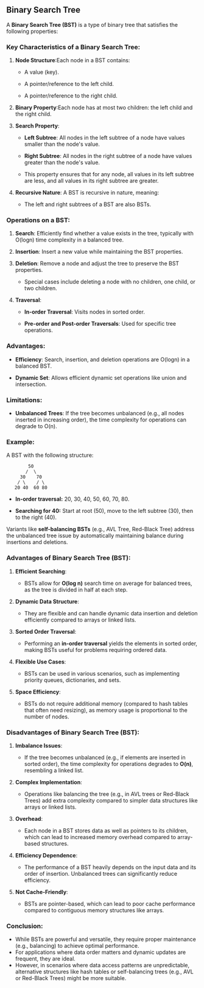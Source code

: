 ## Binary Search Tree

A **Binary Search Tree (BST)** is a type of binary tree that satisfies the following properties:

### Key Characteristics of a Binary Search Tree:

1.  **Node Structure**:Each node in a BST contains:
    
    *   A value (key).
        
    *   A pointer/reference to the left child.
        
    *   A pointer/reference to the right child.
        
2.  **Binary Property**:Each node has at most two children: the left child and the right child.
    
3.  **Search Property**:
    
    *   **Left Subtree**: All nodes in the left subtree of a node have values smaller than the node's value.
        
    *   **Right Subtree**: All nodes in the right subtree of a node have values greater than the node's value.
        
    *   This property ensures that for any node, all values in its left subtree are less, and all values in its right subtree are greater.
        
4.  **Recursive Nature**: A BST is recursive in nature, meaning:
    
    *   The left and right subtrees of a BST are also BSTs.
        

### Operations on a BST:

1.  **Search**: Efficiently find whether a value exists in the tree, typically with O(log⁡n) time complexity in a balanced tree.
    
2.  **Insertion**: Insert a new value while maintaining the BST properties.
    
3.  **Deletion**: Remove a node and adjust the tree to preserve the BST properties.
    
    *   Special cases include deleting a node with no children, one child, or two children.
        
4.  **Traversal**:
    
    *   **In-order Traversal**: Visits nodes in sorted order.
        
    *   **Pre-order and Post-order Traversals**: Used for specific tree operations.
        

### Advantages:

*   **Efficiency**: Search, insertion, and deletion operations are O(log⁡n) in a balanced BST.
    
*   **Dynamic Set**: Allows efficient dynamic set operations like union and intersection.
    

### Limitations:

*   **Unbalanced Trees**: If the tree becomes unbalanced (e.g., all nodes inserted in increasing order), the time complexity for operations can degrade to O(n).
    

### Example:

A BST with the following structure:

```
        50
       /  \
     30    70
    / \    / \
   20 40  60 80

```

*   **In-order traversal:** 20, 30, 40, 50, 60, 70, 80.
    
*   **Searching for 40:** Start at root (50), move to the left subtree (30), then to the right (40).
    

Variants like **self-balancing BSTs** (e.g., AVL Tree, Red-Black Tree) address the unbalanced tree issue by automatically maintaining balance during insertions and deletions.



### **Advantages of Binary Search Tree (BST):**

1.  **Efficient Searching**:
    
    *   BSTs allow for **O(log n)** search time on average for balanced trees, as the tree is divided in half at each step.
        
2.  **Dynamic Data Structure**:
    
    *   They are flexible and can handle dynamic data insertion and deletion efficiently compared to arrays or linked lists.
        
3.  **Sorted Order Traversal**:
    
    *   Performing an **in-order traversal** yields the elements in sorted order, making BSTs useful for problems requiring ordered data.
        
4.  **Flexible Use Cases**:
    
    *   BSTs can be used in various scenarios, such as implementing priority queues, dictionaries, and sets.
        
5.  **Space Efficiency**:
    
    *   BSTs do not require additional memory (compared to hash tables that often need resizing), as memory usage is proportional to the number of nodes.
        

### **Disadvantages of Binary Search Tree (BST):**

1.  **Imbalance Issues**:
    
    *   If the tree becomes unbalanced (e.g., if elements are inserted in sorted order), the time complexity for operations degrades to **O(n)**, resembling a linked list.
        
2.  **Complex Implementation**:
    
    *   Operations like balancing the tree (e.g., in AVL trees or Red-Black Trees) add extra complexity compared to simpler data structures like arrays or linked lists.
        
3.  **Overhead**:
    
    *   Each node in a BST stores data as well as pointers to its children, which can lead to increased memory overhead compared to array-based structures.
        
4.  **Efficiency Dependence**:
    
    *   The performance of a BST heavily depends on the input data and its order of insertion. Unbalanced trees can significantly reduce efficiency.
        
5.  **Not Cache-Friendly**:
    
    *   BSTs are pointer-based, which can lead to poor cache performance compared to contiguous memory structures like arrays.
        

### **Conclusion**:

- While BSTs are powerful and versatile, they require proper maintenance (e.g., balancing) to achieve optimal performance. 
- For applications where data order matters and dynamic updates are frequent, they are ideal. 
- However, in scenarios where data access patterns are unpredictable, alternative structures like hash tables or self-balancing trees (e.g., AVL or Red-Black Trees) might be more suitable.